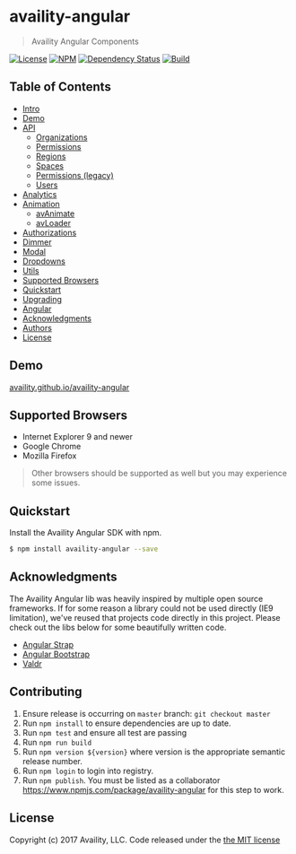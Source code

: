 # availity-angular

> Availity Angular Components 

[![License](https://img.shields.io/badge/license-MIT-blue.svg?style=flat-square&label=license)](http://opensource.org/licenses/MIT)
[![NPM](http://img.shields.io/npm/v/availity-angular.svg?style=flat-square&label=npm)](https://npmjs.org/package/availity-angular)
[![Dependency Status](https://img.shields.io/david/dev/Availity/availity-angular.svg?style=flat-square)](https://david-dm.org/Availity/availity-angular)
[![Build](https://img.shields.io/travis/Availity/availity-angular.svg?style=flat-square&label=build)](https://travis-ci.org/Availity/availity-angular)

## Table of Contents

* [Intro](#intro)
* [Demo](#demo)
* [API](/src/core/api/README.md)
    * [Organizations](/src/core/api/docs/organizations.md)
    * [Permissions](/src/core/api/docs/permisions.md)
    * [Regions](/src/core/api/docs/regions.md)
    * [Spaces](/src/core/api/docs/spaces.md)
    * [Permissions (legacy)](/src/core/api/docs/user-permissions.md)
    * [Users](/src/core/api/docs/uers.md)
* [Analytics](/src/core/analytics/README.md)
* [Animation](/src/ui/animation/README.md)
    * [avAnimate](/src/ui/animation/animate.md)
    * [avLoader](/src/ui/animation/loader/README.md)
* [Authorizations](/src/core/authorizations/README.md)
* [Dimmer](/src/ui/dimmer/README.md)
* [Modal](/src/ui/modal/README.md)
* [Dropdowns](/src/ui/dropdown/README.md)
* [Utils](//src/core/utils/README.md)
* [Supported Browsers](#supported-browsers)
* [Quickstart](#quickstart)
* [Upgrading](#upgrading)
* [Angular](#angular)
* [Acknowledgments](#acknowledgments)
* [Authors](#authors)
* [License](#license)

## Demo

[availity.github.io/availity-angular](http://availity.github.io/availity-angular/)

## Supported Browsers

* Internet Explorer 9 and newer
* Google Chrome
* Mozilla Firefox

> Other browsers should be supported as well but you may experience some issues.

## Quickstart

Install the Availity Angular SDK with npm.

```bash
$ npm install availity-angular --save
```

## Acknowledgments

The Availity Angular lib was heavily inspired by multiple open source frameworks.  If for some reason a library could not be used directly (IE9 limitation), we've reused that projects code directly in this project.  Please check out the libs below for some beautifully written code.

+ [Angular Strap](https://github.com/mgcrea/angular-strap)
+ [Angular Bootstrap](https://github.com/angular-ui/bootstrap)
+ [Valdr](https://github.com/netceteragroup/valdr)

## Contributing

1. Ensure release is occurring on `master` branch: `git checkout master`
2. Run `npm install` to ensure dependencies are up to date.
3. Run `npm test` and ensure all test are passing
4. Run `npm run build`
5. Run `npm version ${version}` where version is the appropriate semantic release number. 
6. Run `npm login` to login into registry.
7. Run `npm publish`. You must be listed as a collaborator https://www.npmjs.com/package/availity-angular for this step to work.
  
## License

Copyright (c) 2017 Availity, LLC. Code released under the [the MIT license](LICENSE)
